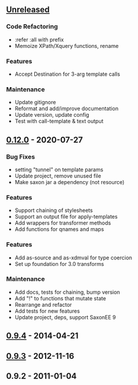 <a name="unreleased"></a>
## [Unreleased]

### Code Refactoring
- :refer :all with prefix
- Memoize XPath/Xquery functions, rename

### Features
- Accept Destination for 3-arg template calls

### Maintenance
- Update gitignore
- Reformat and add/improve documentation
- Update version, update config
- Test with call-template & text output


<a name="0.12.0"></a>
## [0.12.0] - 2020-07-27
### Bug Fixes
- setting "tunnel" on template params
- Update project, remove unused file
- Make saxon jar a dependency (not resource)

### Features
- Support chaining of stylesheets
- Support an output file for apply-templates
- Add wrappers for transformer methods
- Add functions for qnames and maps

### Features
- Add as-source and as-xdmval for type coercion
- Set up foundation for 3.0 transforms

### Maintenance
- Add docs, tests for chaining, bump version
- Add "!" to functions that mutate state
- Rearrange and refactor
- Add tests for new features
- Update project, deps, support SaxonEE 9


<a name="0.9.4"></a>
## [0.9.4] - 2014-04-21

<a name="0.9.3"></a>
## [0.9.3] - 2012-11-16

<a name="0.9.2"></a>
## 0.9.2 - 2011-01-04

[Unreleased]: https://github.com/jcronk/saxon/compare/0.12.0...HEAD
[0.12.0]: https://github.com/jcronk/saxon/compare/0.9.4...0.12.0
[0.9.4]: https://github.com/jcronk/saxon/compare/0.9.3...0.9.4
[0.9.3]: https://github.com/jcronk/saxon/compare/0.9.2...0.9.3
